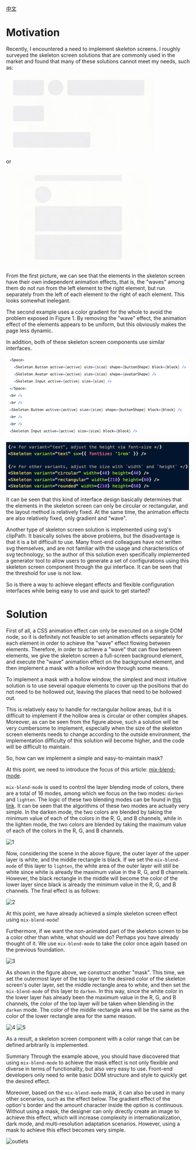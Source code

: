 [中文](./Instruction.zh-cn.md)

# Motivation

Recently, I encountered a need to implement skeleton screens. I roughly surveyed the skeleton screen solutions that are commonly used in the market and found that many of these solutions cannot meet my needs, such as:

![ant.design](./assets/ant.design.gif)

or

![mui](./assets/mui.gif)

From the first picture, we can see that the elements in the skeleton screen have their own independent animation effects, that is, the "waves" among them do not run from the left element to the right element, but run separately from the left of each element to the right of each element. This looks somewhat inelegant.

The second example uses a color gradient for the whole to avoid the problem exposed in Figure 1. By removing the "wave" effect, the animation effect of the elements appears to be uniform, but this obviously makes the page less dynamic.

In addition, both of these skeleton screen components use similar interfaces.

![ant.design](./assets/ant.design-code.png)

![mui](./assets/mui-code.png)

It can be seen that this kind of interface design basically determines that the elements in the skeleton screen can only be circular or rectangular, and the layout method is relatively fixed. At the same time, the animation effects are also relatively fixed, only gradient and "wave".

Another type of skeleton screen solution is implemented using svg's clipPath. It basically solves the above problems, but the disadvantage is that it is a bit difficult to use. Many front-end colleagues have not written svg themselves, and are not familiar with the usage and characteristics of svg technology, so the author of this solution even specifically implemented a generator tool to allow users to generate a set of configurations using this skeleton screen component through the gui interface. It can be seen that the threshold for use is not low.

So is there a way to achieve elegant effects and flexible configuration interfaces while being easy to use and quick to get started?

# Solution

First of all, a CSS animation effect can only be executed on a single DOM node, so it is definitely not feasible to set animation effects separately for each element in order to achieve the "wave" effect flowing between elements. Therefore, in order to achieve a "wave" that can flow between elements, we give the skeleton screen a full-screen background element, and execute the "wave" animation effect on the background element, and then implement a mask with a hollow window through some means.

To implement a mask with a hollow window, the simplest and most intuitive solution is to use several opaque elements to cover up the positions that do not need to be hollowed out, leaving the places that need to be hollowed out.

This is relatively easy to handle for rectangular hollow areas, but it is difficult to implement if the hollow area is circular or other complex shapes. Moreover, as can be seen from the figure above, such a solution will be very cumbersome to implement, especially when the size of the skeleton screen elements needs to change according to the outside environment, the implementation difficulty of this solution will become higher, and the code will be difficult to maintain.

So, how can we implement a simple and easy-to-maintain mask?

At this point, we need to introduce the focus of this article: [mix-blend-mode](https://developer.mozilla.org/en-US/docs/Web/CSS/mix-blend-mode).

```mix-blend-mode``` is used to control the layer blending mode of colors, there are a total of 16 modes, among which we focus on the two modes: ```darken``` and ```lighten```. The logic of these two blending modes can be found in [this link](https://en.wikipedia.org/wiki/Blend_modes). It can be seen that the algorithms of these two modes are actually very simple. In the darken mode, the two colors are blended by taking the minimum value of each of the colors in the R, G, and B channels, while in the lighten mode, the two colors are blended by taking the maximum value of each of the colors in the R, G, and B channels.

![1](./assets/1.png)

Now, considering the scene in the above figure, the outer layer of the upper layer is white, and the middle rectangle is black. If we set the ```mix-blend-mode``` of this layer to ```lighten```, the white area of the outer layer will still be white since white is already the maximum value in the R, G, and B channels. However, the black rectangle in the middle will become the color of the lower layer since black is already the minimum value in the R, G, and B channels. The final effect is as follows:

![2](./assets/2.png)

At this point, we have already achieved a simple skeleton screen effect using ```mix-blend-mode```!

Furthermore, if we want the non-animated part of the skeleton screen to be a color other than white, what should we do? Perhaps you have already thought of it. We use ```mix-blend-mode``` to take the color once again based on the previous foundation.

![3](./assets/3.png)

As shown in the figure above, we construct another "mask". This time, we set the outermost layer of the top layer to the desired color of the skeleton screen's outer layer, set the middle rectangle area to white, and then set the ```mix-blend-mode``` of this layer to ```darken```. In this way, since the white color in the lower layer has already been the maximum value in the R, G, and B channels, the color of the top layer will be taken when blending in the ```darken``` mode. The color of the middle rectangle area will be the same as the color of the lower rectangle area for the same reason.

![4](./assets/4.png)
![5](./assets/5.png)

As a result, a skeleton screen component with a color range that can be defined arbitrarily is implemented.

Summary
Through the example above, you should have discovered that using ```mix-blend-mode``` to achieve the mask effect is not only flexible and diverse in terms of functionality, but also very easy to use. Front-end developers only need to write basic DOM structure and style to quickly get the desired effect.

Moreover, based on the ```mix-blend-mode``` mask, it can also be used in many other scenarios, such as the effect below. The gradient effect of the option's border and the amount character inside the option is continuous. Without using a mask, the designer can only directly create an image to achieve this effect, which will increase complexity in internationalization, dark mode, and multi-resolution adaptation scenarios. However, using a mask to achieve this effect becomes very simple.

![outlets](./assets/outlets.png)